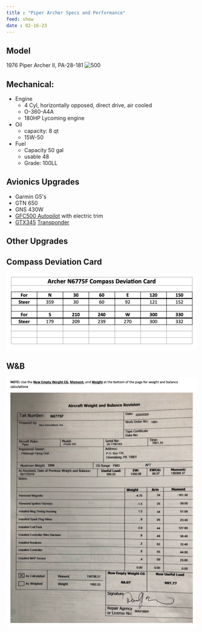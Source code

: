 ```yaml
---
title : "Piper Archer Specs and Performance"
feed: show
date : 02-16-23
---
```

## Model
1976 Piper Archer II, PA-28-181
![500](notes/aviation/club/images/archer2022.png)

## Mechanical:
- Engine
	- 4 Cyl, horizontally opposed, direct drive, air cooled
	- O-360-A4A
	- 180HP Lycoming engine
- Oil
	- capacity: 8 qt
	- 15W-50
- Fuel
	- Capacity 50 gal
	- usable 48
	- Grade: 100LL

## Avionics Upgrades
- Garmin G5's
- GTN 650
- GNS 430W
- [GFC500 Autopilot](https://www.garmin.com/en-US/p/pn/GFC-500AP-00) with electric trim
- [GTX345](https://www.garmin.com/en-US/p/pn/010-01775-01) [Transponder](notes/aviation/components/Transponder.md)

## Other Upgrades

## Compass Deviation Card

![500x200](notes/aviation/club/images/compass%20deviation.png)

## W&B
![500](notes/aviation/club/images/weightandbalance.png)